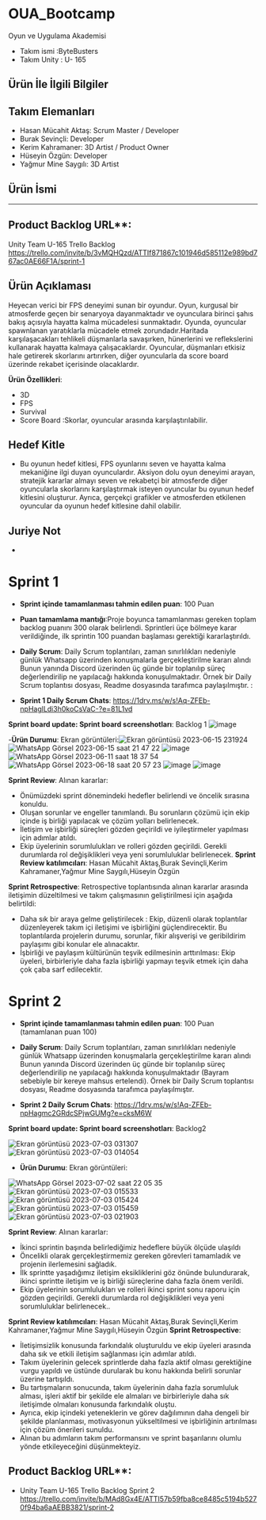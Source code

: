 # OUA_Bootcamp
Oyun ve Uygulama Akademisi
- Takım ismi :ByteBusters
- Takım Unity : U- 165

## Ürün İle İlgili Bilgiler


## Takım Elemanları
- Hasan Mücahit Aktaş: Scrum Master / Developer
- Burak Sevinçli: Developer
- Kerim Kahramaner: 3D Artist / Product Owner
- Hüseyin Özgün: Developer
- Yağmur Mine Saygılı: 3D Artist

## Ürün İsmi
----

## Product Backlog URL**:
Unity Team U-165 Trello Backlog
https://trello.com/invite/b/3vMQHQzd/ATTIf871867c101946d585112e989bd767ac0AE66F1A/sprint-1

## Ürün Açıklaması 
Heyecan verici bir FPS deneyimi sunan bir oyundur. Oyun, kurgusal bir atmosferde geçen bir senaryoya dayanmaktadır ve oyunculara birinci şahıs bakış açısıyla hayatta kalma mücadelesi sunmaktadır.
Oyunda, oyuncular spawnlanan yaratıklarla mücadele etmek zorundadır.Haritada karşılaşacakları tehlikeli düşmanlarla savaşırken, hünerlerini ve reflekslerini kullanarak hayatta kalmaya çalışacaklardır. Oyuncular, düşmanları etkisiz hale getirerek skorlarını artırırken, diğer oyuncularla da score board üzerinde rekabet içerisinde olacaklardır.

**Ürün Özellikleri**:
- 3D
- FPS
- Survival
- Score Board :Skorlar, oyuncular arasında karşılaştırılabilir.

## Hedef Kitle
- Bu oyunun hedef kitlesi, FPS oyunlarını seven ve hayatta kalma mekaniğine ilgi duyan oyunculardır. Aksiyon dolu oyun deneyimi arayan, stratejik kararlar almayı seven ve rekabetçi bir atmosferde diğer oyuncularla skorlarını karşılaştırmak isteyen oyuncular bu oyunun hedef kitlesini oluşturur. Ayrıca, gerçekçi grafikler ve atmosferden etkilenen oyuncular da oyunun hedef kitlesine dahil olabilir.
## Juriye Not
-
# Sprint 1
- **Sprint içinde tamamlanması tahmin edilen puan**: 100 Puan

- **Puan tamamlama mantığı**:Proje boyunca tamamlanması gereken toplam backlog puanını 300 olarak belirlendi. Sprintleri üçe bölmeye karar verildiğinde, ilk sprintin 100 puandan başlaması gerektiği kararlaştırıldı.

- **Daily Scrum**: Daily Scrum toplantıları, zaman sınırlılıkları nedeniyle günlük Whatsapp üzerinden konuşmalarla gerçekleştirilme kararı alındı  Bunun yanında Discord üzerinden üç günde bir toplanılıp süreç değerlendirilip ne yapılacağı hakkında konuşulmaktadır. Örnek bir Daily Scrum toplantısı dosyası, Readme dosyasında tarafımca paylaşılmıştır. : 
- **Sprint 1 Daily Scrum Chats**:
https://1drv.ms/w/s!Aq-ZFEb-npHaglLdi3h0koCsVaC-?e=81L1vd

**Sprint board update: Sprint board screenshotları**: Backlog 1
![image](https://github.com/buraksevincli/OUA_Bootcamp/assets/135923265/93bb3a85-de72-4210-907a-0d8619c26db4)


-**Ürün Durumu**: Ekran görüntüleri:![Ekran görüntüsü 2023-06-15 231924](https://github.com/buraksevincli/OUA_Bootcamp/assets/135923265/a5be3d52-e37d-44f5-b18d-e235cbb0995c)
![WhatsApp Görsel 2023-06-15 saat 21 47 22](https://github.com/buraksevincli/OUA_Bootcamp/assets/135923265/ad0a678f-d363-44f1-a136-3013c8f17cfb)
![image](https://github.com/buraksevincli/OUA_Bootcamp/assets/135923265/e891ac2b-1e55-4276-bcc9-aa7a6f08fb44)
![WhatsApp Görsel 2023-06-11 saat 18 37 54](https://github.com/buraksevincli/OUA_Bootcamp/assets/135923265/3cd4dae8-3536-4cf8-b7b6-cbde166c12a2)
![WhatsApp Görsel 2023-06-18 saat 20 57 23](https://github.com/buraksevincli/OUA_Bootcamp/assets/135923265/dc6619cd-7782-4beb-b081-cda555a661c8)
![image](https://github.com/buraksevincli/OUA_Bootcamp/assets/135923265/59a12a77-0005-4782-ac30-8bc87a14231b)
![image](https://github.com/buraksevincli/OUA_Bootcamp/assets/135923265/c441b882-3cff-4667-8605-71b30aa27f8f)


**Sprint Review**:
Alınan kararlar:
 - Önümüzdeki sprint dönemindeki hedefler belirlendi ve öncelik sırasına konuldu. 
 - Oluşan sorunlar ve engeller tanımlandı. Bu sorunların çözümü için ekip içinde iş birliği yapılacak ve çözüm yolları belirlenecek.
 - İletişim ve işbirliği süreçleri gözden geçirildi ve iyileştirmeler yapılması için adımlar atıldı.
 - Ekip üyelerinin sorumlulukları ve rolleri gözden geçirildi. Gerekli durumlarda rol değişiklikleri veya yeni sorumluluklar belirlenecek.
 **Sprint Review katılımcıları**: 
 Hasan Mücahit Aktaş,Burak Sevinçli,Kerim Kahramaner,Yağmur Mine Saygılı,Hüseyin Özgün

**Sprint Retrospective**:
Retrospective toplantısında alınan kararlar arasında iletişimin düzeltilmesi ve takım çalışmasının geliştirilmesi için aşağıda belirtildi:
- Daha sık bir araya gelme geliştirilecek : Ekip, düzenli olarak toplantılar düzenleyerek takım içi iletişimi ve işbirliğini güçlendirecektir. Bu toplantılarda projelerin durumu, sorunlar, fikir alışverişi ve geribildirim paylaşımı gibi konular ele alınacaktır.
- İşbirliği ve paylaşım kültürünün teşvik edilmesinin arttırılması: Ekip üyeleri, birbirleriyle daha fazla işbirliği yapmayı teşvik etmek için daha çok çaba sarf edilecektir.
# Sprint 2

- **Sprint içinde tamamlanması tahmin edilen puan**: 100 Puan (tamamlanan puan 100)
  
- **Daily Scrum**: Daily Scrum toplantıları, zaman sınırlılıkları nedeniyle günlük Whatsapp üzerinden konuşmalarla gerçekleştirilme kararı alındı  Bunun yanında Discord üzerinden üç günde bir toplanılıp süreç değerlendirilip ne yapılacağı hakkında konuşulmaktadır (Bayram sebebiyle bir kereye mahsus ertelendi). Örnek bir Daily Scrum toplantısı dosyası, Readme dosyasında tarafımca paylaşılmıştır.
-  **Sprint 2 Daily Scrum Chats**:
https://1drv.ms/w/s!Aq-ZFEb-npHagmc2GRdcSPjwGUMg?e=cksM6W

**Sprint board update: Sprint board screenshotları**: Backlog2

![Ekran görüntüsü 2023-07-03 031307](https://github.com/buraksevincli/OUA_Bootcamp/assets/135923265/002e1b11-4567-4f0b-8ce4-5c8d9f7be143)
![Ekran görüntüsü 2023-07-03 014054](https://github.com/buraksevincli/OUA_Bootcamp/assets/135923265/7789a4a0-359c-4569-b08c-caea72a1934d)

- **Ürün Durumu**: Ekran görüntüleri:

![WhatsApp Görsel 2023-07-02 saat 22 05 35](https://github.com/buraksevincli/OUA_Bootcamp/assets/135923265/52d5f39f-c747-4c5e-b547-854601a930e8)
![Ekran görüntüsü 2023-07-03 015533](https://github.com/buraksevincli/OUA_Bootcamp/assets/135923265/dd899570-37c8-42a0-adbd-15f40bd844d5)
![Ekran görüntüsü 2023-07-03 015424](https://github.com/buraksevincli/OUA_Bootcamp/assets/135923265/8790e7e4-3768-474e-b7cc-f99c3b7c52fb)
![Ekran görüntüsü 2023-07-03 015459](https://github.com/buraksevincli/OUA_Bootcamp/assets/135923265/47338c96-ac76-4f71-aeb7-3f5bcef07b67)
![Ekran görüntüsü 2023-07-03 021903](https://github.com/buraksevincli/OUA_Bootcamp/assets/135923265/6f039fd0-2e52-4809-b5cc-d386ca407607)


**Sprint Review**: 
Alınan kararlar: 
- İkinci sprintin başında belirlediğimiz hedeflere büyük ölçüde ulaşıldı
- Öncelikli olarak gerçekleştirmemiz gereken görevleri tamamladık ve projenin ilerlemesini sağladık.
- İlk sprintte yaşadığımız iletişim eksikliklerini göz önünde bulundurarak, ikinci sprintte iletişim ve iş birliği süreçlerine daha fazla önem verildi.
- Ekip üyelerinin sorumlulukları ve rolleri ikinci sprint sonu raporu için gözden geçirildi. Gerekli durumlarda rol değişiklikleri veya yeni sorumluluklar belirlenecek..

**Sprint Review katılımcıları**:
Hasan Mücahit Aktaş,Burak Sevinçli,Kerim Kahramaner,Yağmur Mine Saygılı,Hüseyin Özgün
 **Sprint Retrospective**:
- İletişimsizlik konusunda farkındalık oluşturuldu ve ekip üyeleri arasında daha sık ve etkili iletişim sağlanması için adımlar atıldı.
- Takım üyelerinin gelecek sprintlerde daha fazla aktif olması gerektiğine vurgu yapıldı ve üstünde durularak bu konu hakkında belirli sorunlar üzerine tartışıldı.
- Bu tartışmaların sonucunda, takım üyelerinin daha fazla sorumluluk alması, işleri aktif bir şekilde ele almaları ve birbirleriyle daha sık iletişimde olmaları konusunda farkındalık oluştu.
- Ayrıca, ekip içindeki yeteneklerin ve görev dağılımının daha dengeli bir şekilde planlanması, motivasyonun yükseltilmesi ve işbirliğinin artırılması için çözüm önerileri sunuldu.
- Alınan bu adımların takım performansını ve sprint başarılarını olumlu yönde etkileyeceğini düşünmekteyiz.

## Product Backlog URL**:
- Unity Team U-165 Trello Backlog Sprint 2
https://trello.com/invite/b/MAd8Gx4E/ATTI57b59fba8ce8485c5194b5270f94ba6aAEBB3821/sprint-2

